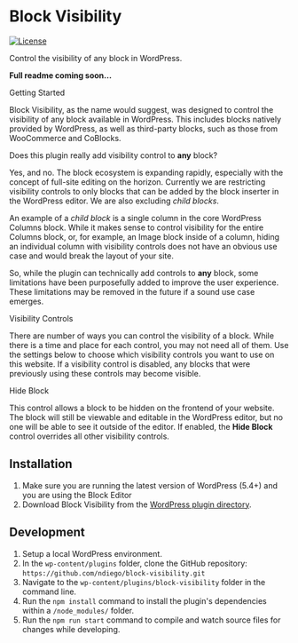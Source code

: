 # Block Visibility

[![License](https://img.shields.io/badge/license-GPL--2.0%2B-red.svg)](https://github.com/ndiego/block-visibility/blob/master/LICENSE.txt)

Control the visibility of any block in WordPress.

**Full readme coming soon...**

Getting Started

Block Visibility, as the name would suggest, was designed to control the visibility of any block available in WordPress. This includes blocks natively provided by WordPress, as well as third-party blocks, such as those from WooCommerce and CoBlocks.

Does this plugin really add visibility control to **any** block?

Yes, and no. The block ecosystem is expanding rapidly, especially with the concept of full-site editing on the horizon. Currently we are restricting visibility controls to only blocks that can be added by the block inserter in the WordPress editor. We are also excluding *child blocks*.

An example of a *child block* is a single column in the core WordPress Columns block. While it makes sense to control visibility for the entire Columns block, or, for example, an Image block inside of a column, hiding an individual column with visibility controls does not have an obvious use case and would break the layout of your site.

So, while the plugin can technically add controls to **any** block, some limitations have been purposefully added to improve the user experience. These limitations may be removed in the future if a sound use case emerges.

Visibility Controls

There are number of ways you can control the visibility of a block. While there is a time and place for each control, you may not need all of them. Use the settings below to choose which visibility controls you want to use on this website. If a visibility control is disabled, any blocks that were previously using these controls may become visible.  

Hide Block

This control allows a block to be hidden on the frontend of your website. The block will still be viewable and editable in the WordPress editor, but no one will be able to see it outside of the editor. If enabled, the **Hide Block** control overrides all other visibility controls.



## Installation

1. Make sure you are running the latest version of WordPress (5.4+) and you are using the Block Editor
2. Download Block Visibility from the [WordPress plugin directory](https://wordpress.org/plugins/block-visibility/).

## Development

1. Setup a local WordPress environment.
2. In the `wp-content/plugins` folder, clone the GitHub repository: `https://github.com/ndiego/block-visibility.git`
3. Navigate to the `wp-content/plugins/block-visibility` folder in the command line.
4. Run the `npm install` command to install the plugin's dependencies within a `/node_modules/` folder.
5. Run the `npm run start` command to compile and watch source files for changes while developing.
